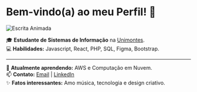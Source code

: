 # Bem-vindo(a) ao meu Perfil! 👋

![Escrita Animada](https://i.pinimg.com/originals/58/5f/b8/585fb871dc5698ad1b71f838072cc335.gif)

🎓 **Estudante de Sistemas de Informação** na [Unimontes](https://www.unimontes.br).  
💻 **Habilidades:** Javascript, React, PHP, SQL, Figma, Bootstrap.

---

🌱 **Atualmente aprendendo:** AWS e Computação em Nuvem.  
📫 **Contato:** [Email](mailto:julianeta26@gmail.com) | [LinkedIn](https://linkedin.com/in/seu-usuario)  
✨ **Fatos interessantes:** Amo música, tecnologia e design criativo.

